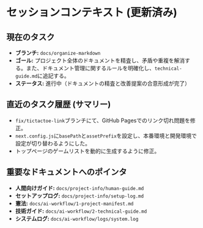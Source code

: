 # セッションコンテキスト (更新済み)

## 現在のタスク
- **ブランチ:** `docs/organize-markdown`
- **ゴール:** プロジェクト全体のドキュメントを精査し、矛盾や重複を解消する。また、ドキュメント管理に関するルールを明確化し、`technical-guide.md`に追記する。
- **ステータス:** 進行中（ドキュメントの精査と改善提案の合意形成が完了）

## 直近のタスク履歴 (サマリー)
- `fix/tictactoe-link`ブランチにて、GitHub Pagesでのリンク切れ問題を修正。
- `next.config.js`に`basePath`と`assetPrefix`を設定し、本番環境と開発環境で設定が切り替わるようにした。
- トップページのゲームリストを動的に生成するように修正。

## 重要なドキュメントへのポインタ
- **人間向けガイド:** `docs/project-info/human-guide.md`
- **セットアップログ:** `docs/project-info/setup-log.md`
- **憲法:** `docs/ai-workflow/1-project-manifest.md`
- **技術ガイド:** `docs/ai-workflow/2-technical-guide.md`
- **システムログ:** `docs/ai-workflow/logs/system.log`